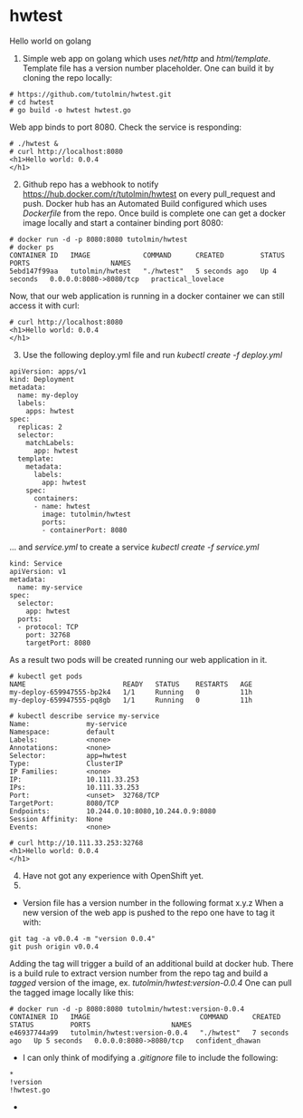 # hwtest
Hello world on golang

1. Simple web app on golang which uses *net/http* and *html/template*. Template file has a version number placeholder. One can build it by cloning the repo locally:
```
# https://github.com/tutolmin/hwtest.git
# cd hwtest
# go build -o hwtest hwtest.go
```
Web app binds to port 8080. Check the service is responding:
```
# ./hwtest &
# curl http://localhost:8080
<h1>Hello world: 0.0.4
</h1>
```
2. Github repo has a webhook to notify https://hub.docker.com/r/tutolmin/hwtest on every pull_request and push. Docker hub has an Automated Build configured which uses *Dockerfile* from the repo. Once build is complete one can get a docker image locally and start a container binding port 8080:
```
# docker run -d -p 8080:8080 tutolmin/hwtest
# docker ps
CONTAINER ID   IMAGE             COMMAND      CREATED         STATUS         PORTS                    NAMES
5ebd147f99aa   tutolmin/hwtest   "./hwtest"   5 seconds ago   Up 4 seconds   0.0.0.0:8080->8080/tcp   practical_lovelace
```
Now, that our web application is running in a docker container we can still access it with curl:
```
# curl http://localhost:8080
<h1>Hello world: 0.0.4
</h1>
```
3. Use the following deploy.yml file and run *kubectl create -f deploy.yml*
```
apiVersion: apps/v1
kind: Deployment
metadata:
  name: my-deploy
  labels:
    apps: hwtest
spec:
  replicas: 2
  selector:
    matchLabels:
      app: hwtest
  template:
    metadata:
      labels:
        app: hwtest
    spec:
      containers:
      - name: hwtest
        image: tutolmin/hwtest
        ports:
        - containerPort: 8080
```
... and *service.yml* to create a service *kubectl create -f service.yml*
```
kind: Service
apiVersion: v1
metadata:
  name: my-service
spec:
  selector:
    app: hwtest
  ports:
  - protocol: TCP
    port: 32768
    targetPort: 8080
```
As a result two pods will be created running our web application in it.
```
# kubectl get pods
NAME                        READY   STATUS    RESTARTS   AGE
my-deploy-659947555-bp2k4   1/1     Running   0          11h
my-deploy-659947555-pq8gb   1/1     Running   0          11h

# kubectl describe service my-service
Name:              my-service
Namespace:         default
Labels:            <none>
Annotations:       <none>
Selector:          app=hwtest
Type:              ClusterIP
IP Families:       <none>
IP:                10.111.33.253
IPs:               10.111.33.253
Port:              <unset>  32768/TCP
TargetPort:        8080/TCP
Endpoints:         10.244.0.10:8080,10.244.0.9:8080
Session Affinity:  None
Events:            <none>

# curl http://10.111.33.253:32768
<h1>Hello world: 0.0.4
</h1>
```
4. Have not got any experience with OpenShift yet.
5.
  * Version file has a version number in the following format x.y.z When a new version of the web app is pushed to the repo one have to tag it with:
```
git tag -a v0.0.4 -m "version 0.0.4"
git push origin v0.0.4
```
Adding the tag will trigger a build of an additional build at docker hub. There is a build rule to extract version number from the repo tag and build a *tagged* version of the image, ex. *tutolmin/hwtest:version-0.0.4* One can pull the tagged image locally like this:
```
# docker run -d -p 8080:8080 tutolmin/hwtest:version-0.0.4
CONTAINER ID   IMAGE                           COMMAND      CREATED         STATUS         PORTS                    NAMES
e46937744a99   tutolmin/hwtest:version-0.0.4   "./hwtest"   7 seconds ago   Up 5 seconds   0.0.0.0:8080->8080/tcp   confident_dhawan
```
  * I can only think of modifying a *.gitignore* file to include the following:
```
*
!version
!hwtest.go
```
  *
